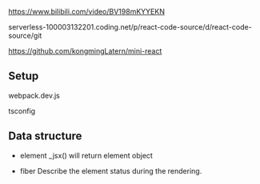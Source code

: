 
https://www.bilibili.com/video/BV198mKYYEKN


serverless-100003132201.coding.net/p/react-code-source/d/react-code-source/git

https://github.com/kongmingLatern/mini-react

## Setup
webpack.dev.js

tsconfig



## Data structure
- element
_jsx() will return element object

- fiber
Describe the element status during the rendering.